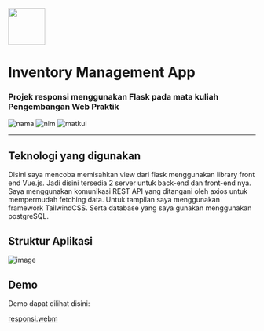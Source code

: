 <img src="https://api-frontend.kemdikbud.go.id/v2/detail_pt_logo/ODcyMEY5MkMtREQyMi00RDU3LUI3MEItNTZDNzJFNUVGREMw" width="75"/>
<h1 id="judul"><b>Inventory Management App</b></h1> <h3>Projek responsi menggunakan Flask pada mata kuliah Pengembangan Web Praktik</h3>

![nama](https://img.shields.io/badge/Nama-Muhammad%20Ali%20Pratama%20Putra-blue)
![nim](https://img.shields.io/badge/NIM-5220411416-lightgrey)
![matkul](https://img.shields.io/badge/Mata%20Kuliah-Pengembangan%20Web%20Praktik-lightgrey)

------------------------------------------------------------------------

## Teknologi yang digunakan

Disini saya mencoba memisahkan view dari flask menggunakan library front end
Vue.js. Jadi disini tersedia 2 server untuk back-end dan front-end nya. Saya
menggunakan komunikasi REST API yang ditangani oleh axios untuk mempermudah
fetching data. Untuk tampilan saya menggunakan framework TailwindCSS. Serta
database yang saya gunakan menggunakan postgreSQL.

## Struktur Aplikasi

![image](https://github.com/aliepratama/kuliah-tugas-web-praktik-3/assets/102345023/8b9e5837-2375-4097-adc4-16fbff65171b)

## Demo

Demo dapat dilihat disini:

[responsi.webm](https://github.com/aliepratama/kuliah-tugas-web-praktik-3/assets/102345023/9a854538-5e2f-4200-8f82-7e841ee83874)
